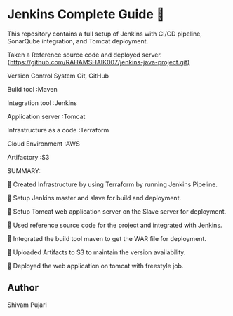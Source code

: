 # Jenkins Complete Guide 🚀
This repository contains a full setup of Jenkins with CI/CD pipeline, SonarQube integration, and Tomcat deployment.

Taken a Reference source code and deployed  server.
{https://github.com/RAHAMSHAIK007/jenkins-java-project.git}

Version Control System Git, GitHub

Build tool :Maven

Integration tool :Jenkins

Application server :Tomcat

Infrastructure as a code :Terraform

Cloud Environment :AWS

Artifactory :S3

SUMMARY:

 Created Infrastructure by using Terraform by running Jenkins Pipeline.

 Setup Jenkins master and slave for build and deployment.

 Setup Tomcat web application server on the Slave server for deployment.

 Used reference source code for the project and integrated with Jenkins.

 Integrated the build tool maven to get the WAR file for deployment.

 Uploaded Artifacts to S3 to maintain the version availability.

 Deployed the web application on tomcat with freestyle job.



## Author

Shivam Pujari
